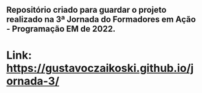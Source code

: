 ## Repositório criado para guardar o projeto realizado na 3ª Jornada do Formadores em Ação - Programação EM de 2022.

# Link: https://gustavoczaikoski.github.io/jornada-3/
